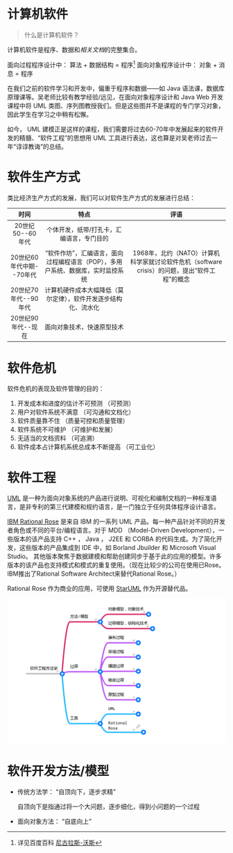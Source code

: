 # 计算机软件

> 什么是计算机软件？

计算机软件是程序、数据和*相关文档*的完整集合。

面向过程程序设计中： 算法 + 数据结构 = 程序[^Pascal 语言之父]
面向对象程序设计中： 对象 + 消息 = 程序

在我们之前的软件学习和开发中，偏重于程序和数据——如 Java 语法课，数据库原理课等。吴老师比较有教学经验/远见，在面向对象程序设计和 Java Web 开发课程中将 UML 类图、序列图教授我们。但是这些图并不是课程的专门学习对象，因此学生在学习之中稍有松懈。

如今， UML 建模正是这样的课程，我们需要将过去60-70年中发展起来的软件开发的精髓、“软件工程”的思想用 UML 工具进行表达，这也算是对吴老师过去一年“谆谆教诲”的总结。

# 软件生产方式

类比经济生产方式的发展，我们可以对软件生产方式的发展进行总结：

| 时间 | 特点 | 评语 |
|:--:| :--: | :--: |
|20世纪50--60年代|个体开发，纸带/打孔卡，汇编语言，专门目的||
|20世纪60年代中期--70年代|“软件作坊”，汇编语言，面向过程编程语言（POP），多用户系统、数据库，实时监控系统|1968年，北约（NATO）计算机科学家就讨论软件危机（software crisis）的问题，提出“软件工程”的概念|
|20世纪70年代--90年代|计算机硬件成本大幅降低（莫尔定律），软件开发逐步结构化、流水化||
|20世纪90年代--现在|面向对象技术，快速原型技术||



# 软件危机

软件危机的表现及软件管理的目的：

1. 开发成本和进度的估计不可预测 （可预测）
2. 用户对软件系统不满意 （可沟通和文档化）
3. 软件质量靠不住 （质量可控和质量管理）
4. 软件系统不可维护 （可维护和发展）
5. 无适当的文档资料 （可追溯）
6. 软件成本占计算机系统总成本不断提高 （可工业化）



# 软件工程

[UML](https://baike.baidu.com/item/%E7%BB%9F%E4%B8%80%E5%BB%BA%E6%A8%A1%E8%AF%AD%E8%A8%80/3160571?fromtitle=UML&fromid=446747&fr=aladdin) 是一种为面向对象系统的产品进行说明、可视化和编制文档的一种标准语言，是非专利的第三代建模和规约语言，是一门独立于任何具体程序设计语言。

[IBM Rational Rose](https://www.osalt.com/rational-rose) 是来自 IBM 的一系列 UML 产品。每一种产品针对不同的开发者角色或不同的平台/编程语言。对于 MDD （Model-Driven Development），一些版本的该产品支持 C++ ， Java ， J2EE 和 CORBA 的代码生成。为了简化开发，这些版本的产品集成到 IDE 中，如 Borland Jbuilder 和 Microsoft Visual Studio。 其他版本聚焦于数据建模和帮助创建同步于基于此的应用的模型。许多版本的该产品也支持模式和模式的重复使用。（现在比较少的公司在使用已Rose。IBM推出了Rational Software Architect来替代Rational Rose。）

Rational Rose 作为商业的应用，可使用 [StarUML](https://staruml.io/) 作为开源替代品。

![软件工程方法学](../images/软件工程方法学.png)



# 软件开发方法/模型

- 传统方法学： “自顶向下，逐步求精”

  自顶向下是指通过将一个大问题，逐步细化，得到小问题的一个过程

- 面向对象方法： “自底向上”



[^Pascal 语言之父]: 详见百度百科 [尼古拉斯-沃斯](https://baike.baidu.com/item/%E5%B0%BC%E5%8F%A4%E6%8B%89%E6%96%AF%C2%B7%E6%B2%83%E6%96%AF/1095875?fr=aladdin)


